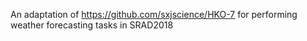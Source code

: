 An adaptation of https://github.com/sxjscience/HKO-7 for performing weather forecasting tasks in SRAD2018